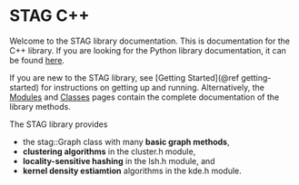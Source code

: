 STAG C++
================================
Welcome to the STAG library documentation.
This is documentation for the C++ library.
If you are looking for the Python library documentation, it can be found
[here](https://staglibrary.io/docs/python/index.html).

If you are new to the STAG library, see [Getting Started](@ref getting-started) for instructions on
getting up and running.
Alternatively, the <a href="files.html">Modules</a> and
<a href="annotated.html">Classes</a>
pages contain the
complete documentation of the library methods.

The STAG library provides

* the stag::Graph class with many **basic graph methods**,
* **clustering algorithms** in the cluster.h module,
* **locality-sensitive hashing** in the lsh.h module, and
* **kernel density estiamtion** algorithms in the kde.h module.
